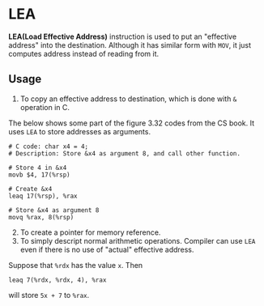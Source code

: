 # LEA
**LEA(Load Effective Address)** instruction is used to put an "effective address" into the destination.
Although it has similar form with `MOV`, it just computes address instead of reading from it.

## Usage
1. To copy an effective address to destination, which is done with `&` operation in C.

The below shows some part of the figure 3.32 codes from the CS book. It uses `LEA` to store addresses as arguments.

    # C code: char x4 = 4;
    # Description: Store &x4 as argument 8, and call other function.
    
    # Store 4 in &x4
    movb $4, 17(%rsp)

    # Create &x4
    leaq 17(%rsp), %rax
    
    # Store &x4 as argument 8
    movq %rax, 8(%rsp)

2. To create a pointer for memory reference.
3. To simply descript normal arithmetic operations. Compiler can use `LEA` even if there is no use of "actual" effective address.

Suppose that `%rdx` has the value `x`. Then

    leaq 7(%rdx, %rdx, 4), %rax
    
will store `5x + 7` to `%rax`.
